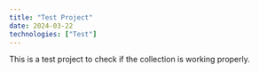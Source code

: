 ```yaml
---
title: "Test Project"
date: 2024-03-22
technologies: ["Test"]
---
```


This is a test project to check if the collection is working properly.